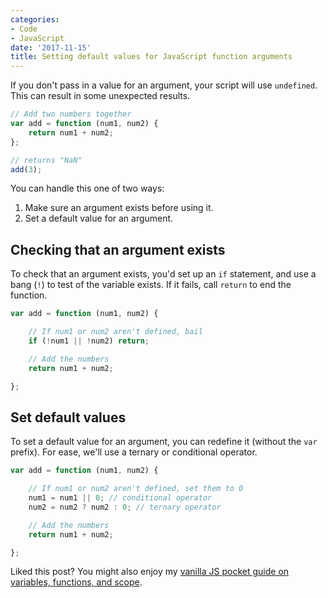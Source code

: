 ```yaml
---
categories:
- Code
- JavaScript
date: '2017-11-15'
title: Setting default values for JavaScript function arguments
---
```


If you don't pass in a value for an argument, your script will use `undefined`. This can result in some unexpected results.

```javascript
// Add two numbers together
var add = function (num1, num2) {
	return num1 + num2;
};

// returns "NaN"
add(3);
```

You can handle this one of two ways:

1. Make sure an argument exists before using it.
2. Set a default value for an argument.

## Checking that an argument exists

To check that an argument exists, you'd set up an `if` statement, and use a bang (`!`) to test of the variable exists. If it fails, call `return` to end the function.

```javascript
var add = function (num1, num2) {

	// If num1 or num2 aren't defined, bail
	if (!num1 || !num2) return;

	// Add the numbers
	return num1 + num2;

};
```

## Set default values

To set a default value for an argument, you can redefine it (without the `var` prefix). For ease, we'll use a ternary or conditional operator.

```javascript
var add = function (num1, num2) {

	// If num1 or num2 aren't defined, set them to 0
	num1 = num1 || 0; // conditional operator
	num2 = num2 ? num2 : 0; // ternary operator

	// Add the numbers
	return num1 + num2;

};
```

Liked this post? You might also enjoy my [vanilla JS pocket guide on variables, functions, and scope](https://gomakethings.com/guides/variables-functions-and-scope/).